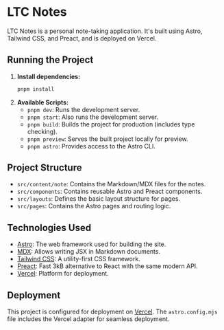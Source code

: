 # LTC Notes

LTC Notes is a personal note-taking application. It's built using Astro, Tailwind CSS, and Preact, and is deployed on Vercel.

## Running the Project

1.  **Install dependencies:**
    ```bash
    pnpm install
    ```
2.  **Available Scripts:**
    *   `pnpm dev`: Runs the development server.
    *   `pnpm start`: Also runs the development server.
    *   `pnpm build`: Builds the project for production (includes type checking).
    *   `pnpm preview`: Serves the built project locally for preview.
    *   `pnpm astro`: Provides access to the Astro CLI.

## Project Structure

*   `src/content/note`: Contains the Markdown/MDX files for the notes.
*   `src/components`: Contains reusable Astro and Preact components.
*   `src/layouts`: Defines the basic layout structure for pages.
*   `src/pages`: Contains the Astro pages and routing logic.

## Technologies Used

*   [Astro](https://astro.build/): The web framework used for building the site.
*   [MDX](https://mdxjs.com/): Allows writing JSX in Markdown documents.
*   [Tailwind CSS](https://tailwindcss.com/): A utility-first CSS framework.
*   [Preact](https://preactjs.com/): Fast 3kB alternative to React with the same modern API.
*   [Vercel](https://vercel.com/): Platform for deployment.

## Deployment

This project is configured for deployment on [Vercel](https://vercel.com/). The `astro.config.mjs` file includes the Vercel adapter for seamless deployment.
